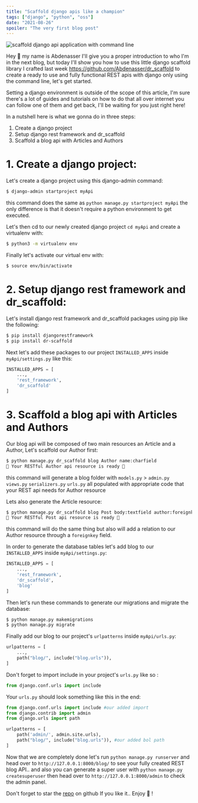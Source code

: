 ```yaml
---
title: "Scaffold django apis like a champion"
tags: ["django", "python", "oss"]
date: "2021-08-26"
spoiler: "The very first blog post"
---
```


![scaffold django api application with command line](https://dev-to-uploads.s3.amazonaws.com/uploads/articles/wx82o9wdivo2tcxfxkr0.png)

Hey 👋 my name is Abdenasser I'll give you a proper introduction to who I'm in the next blog, but today I'll show you how to use this little django scaffold library I crafted last week https://github.com/Abdenasser/dr_scaffold to create a ready to use and fully functional REST apis with django only using the command line, let's get started.

Setting a django environment is outside of the scope of this article, I'm sure there's a lot of guides and tutorials on how to do that all over internet you can follow one of them and get back, I'll be waiting for you just right here!

In a nutshell here is what we gonna do in three steps:

1. Create a django project
2. Setup django rest framework and dr_scaffold
3. Scaffold a blog api with Articles and Authors

# 1. Create a django project:

Let's create a django project using this django-admin command:

```bash
$ django-admin startproject myApi
```

this command does the same as `python manage.py startproject myApi` the only difference is that it doesn't require a python environment to get executed.

Let's then cd to our newly created django project `cd myApi` and create a virtualenv with:

```bash
$ python3 -m virtualenv env
```

Finally let's activate our virtual env with:

```bash
$ source env/bin/activate
```

# 2. Setup django rest framework and dr_scaffold:

Let's install django rest framework and dr_scaffold packages using pip like the following:

```bash
$ pip install djangorestframework
$ pip install dr-scaffold
```

Next let's add these packages to our project `INSTALLED_APPS` inside `myApi/settings.py` like this:

```python
INSTALLED_APPS = [
    ...,
    'rest_framework',
    'dr_scaffold'
]
```

# 3. Scaffold a blog api with Articles and Authors

Our blog api will be composed of two main resources an Article and a Author, Let's scaffold our Author first:

```bash
$ python manage.py dr_scaffold blog Author name:charfield
🎉 Your RESTful Author api resource is ready 🎉
```

this command will generate a blog folder with `models.py` > `admin.py` `views.py` `serializers.py` `urls.py` all populated with appropriate code that your REST api needs for Author resource

Lets also generate the Article resource:

```bash
$ python manage.py dr_scaffold blog Post body:textfield author:foreignkey:Author
🎉 Your RESTful Post api resource is ready 🎉
```

this command will do the same thing but also will add a relation to our Author resource through a `foreignkey` field.

In order to generate the database tables let's add blog to our `INSTALLED_APPS` inside `myApi/settings.py`:

```python
INSTALLED_APPS = [
    ...,
    'rest_framework',
    'dr_scaffold',
    'blog'
]
```

Then let's run these commands to generate our migrations and migrate the database:

```bash
$ python manage.py makemigrations
$ python manage.py migrate
```

Finally add our blog to our project's `urlpatterns` inside `myApi/urls.py`:

```python
urlpatterns = [
    ...,
    path("blog/", include("blog.urls")),
]
```

Don't forget to import include in your project's `urls.py` like so :

```python
from django.conf.urls import include
```

Your `urls.py` should look something like this in the end:

```python
from django.conf.urls import include #our added import
from django.contrib import admin
from django.urls import path

urlpatterns = [
    path('admin/', admin.site.urls),
    path("blog/", include("blog.urls")), #our added bol path
]
```

Now that we are completely done let's run `python manage.py runserver` and head over to `http://127.0.0.1:8000/blog/` to see your fully created REST blog API.. and also you can generate a super user with `python manage.py createsuperuser` then head over to `http://127.0.0.1:8000/admin` to check the admin panel.

Don't forget to star the [repo](https://github.com/Abdenasser/dr_scaffold) on github If you like it.. Enjoy 🎉 !
